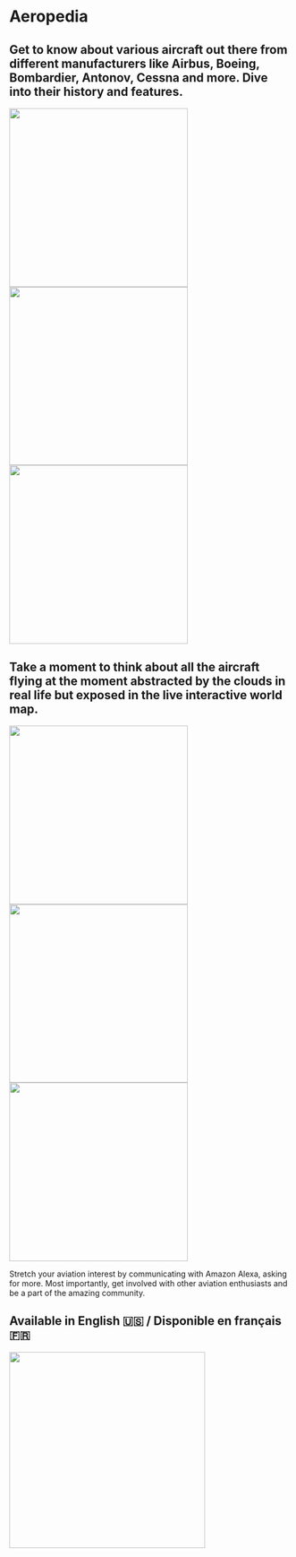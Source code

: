# Aeropedia

## Get to know about various aircraft out there from different manufacturers like Airbus, Boeing, Bombardier, Antonov, Cessna and more. Dive into their history and features. 

<img src=https://github.com/himelsaha29/Aeropedia/blob/main/app/src/main/assets/promos/1.png width="318.5">  <img src=https://github.com/himelsaha29/Aeropedia/blob/main/app/src/main/assets/promos/5.png width="318.5"> <img src=https://github.com/himelsaha29/Aeropedia/blob/main/app/src/main/assets/promos/6.png width="318.5">

## Take a moment to think about all the aircraft flying at the moment abstracted by the clouds in real life but exposed in the live interactive world map. 

<img src=https://github.com/himelsaha29/Aeropedia/blob/main/app/src/main/assets/promos/8.png width="318.5"> <img src=https://github.com/himelsaha29/Aeropedia/blob/main/app/src/main/assets/promos/9.png width="318.5"> <img src=https://github.com/himelsaha29/Aeropedia/blob/main/app/src/main/assets/promos/10.png width="318.5">

Stretch your aviation interest by communicating with Amazon Alexa, asking for more. Most importantly, get involved with other aviation enthusiasts and be a part of the amazing community.

## Available in English 🇺🇸 / Disponible en français 🇫🇷
<img src=https://github.com/himelsaha29/Aeropedia/blob/main/app/src/main/assets/promos/7.png width="350">
